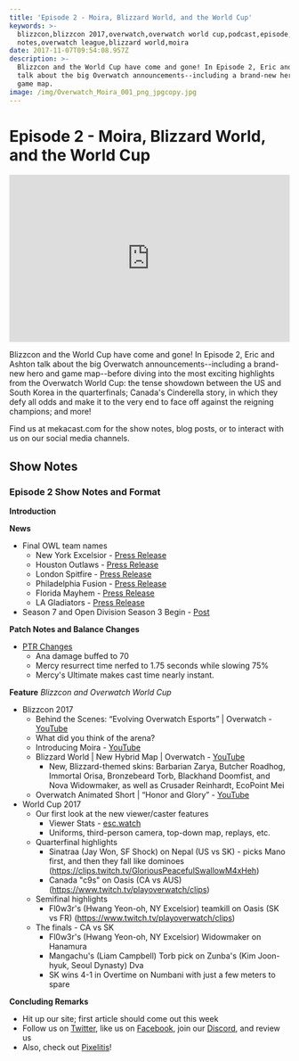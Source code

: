 ```yaml
---
title: 'Episode 2 - Moira, Blizzard World, and the World Cup'
keywords: >-
  blizzcon,blizzcon 2017,overwatch,overwatch world cup,podcast,episode,news,show
  notes,overwatch league,blizzard world,moira
date: 2017-11-07T09:54:08.957Z
description: >-
  Blizzcon and the World Cup have come and gone! In Episode 2, Eric and Ashton
  talk about the big Overwatch announcements--including a brand-new hero and
  game map.
image: /img/Overwatch_Moira_001_png_jpgcopy.jpg
---
```

# Episode 2 - Moira, Blizzard World, and the World Cup

<iframe width="100%" height="300" scrolling="no" frameborder="no" src="https://w.soundcloud.com/player/?url=https%3A//api.soundcloud.com/tracks/352479803&amp;color=%23ff5500&amp;auto_play=false&amp;hide_related=false&amp;show_comments=true&amp;show_user=true&amp;show_reposts=false&amp;show_teaser=true&amp;visual=true"></iframe>

Blizzcon and the World Cup have come and gone! In Episode 2, Eric and Ashton talk about the big Overwatch announcements--including a brand-new hero and game map--before diving into the most exciting highlights from the Overwatch World Cup: the tense showdown between the US and South Korea in the quarterfinals; Canada's Cinderella story, in which they defy all odds and make it to the very end to face off against the reigning champions; and more!

Find us at mekacast.com for the show notes, blog posts, or to interact with us on our social media channels.

## Show Notes

### Episode 2 Show Notes and Format

**Introduction**

**News**

  * Final OWL team names
    * New York Excelsior - [Press Release](http://blizz.ly/NYXL)
    * Houston Outlaws - [Press Release](https://overwatchleague.com/en-us/news/21164551)
    * London Spitfire - [Press Release](https://overwatchleague.com/en-us/news/21173802)
    * Philadelphia Fusion - [Press Release](https://overwatchleague.com/en-us/news/21173803)
    * Florida Mayhem - [Press Release](https://overwatchleague.com/en-us/news/21173801)
    * LA Gladiators - [Press Release](https://overwatchleague.com/en-us/news/21184890)
  * Season 7 and Open Division Season 3 Begin - [Post](https://playoverwatch.com/en-us/blog/21173548)

**Patch Notes and Balance Changes**

  * [PTR Changes](https://blizztrack.com/patch_notes/overwatch_ptr/41031)
    * Ana damage buffed to 70
    * Mercy resurrect time nerfed to 1.75 seconds while slowing 75%
    * Mercy's Ultimate makes cast time nearly instant.

**Feature** _Blizzcon and Overwatch World Cup_

  * Blizzcon 2017
    * Behind the Scenes: “Evolving Overwatch Esports” | Overwatch - [YouTube](https://youtu.be/AUPExXBfS1s)
    * What did you think of the arena?
    * Introducing Moira - [YouTube](https://www.youtube.com/watch?v=8tLopqeL9s8)
    * Blizzard World | New Hybrid Map | Overwatch - [YouTube](https://www.youtube.com/watch?v=Ii3Hce3_fOw)
      * New, Blizzard-themed skins: Barbarian Zarya, Butcher Roadhog, Immortal Orisa, Bronzebeard Torb, Blackhand Doomfist, and Nova Widowmaker, as well as Crusader Reinhardt, EcoPoint Mei
    * Overwatch Animated Short | “Honor and Glory” - [YouTube](https://www.youtube.com/watch?v=sQfk5HykiEk)
  * World Cup 2017
    * Our first look at the new viewer/caster features  
      * Viewer Stats - [esc.watch](https://esc.watch/tournaments/ow/overwatch-world-cup-2017)
      * Uniforms, third-person camera, top-down map, replays, etc.
    * Quarterfinal highlights
      * Sinatraa (Jay Won, SF Shock) on Nepal (US vs SK) - picks Mano first, and then they fall like dominoes (https://clips.twitch.tv/GloriousPeacefulSwallowM4xHeh)
      * Canada "c9s" on Oasis (CA vs AUS) (https://www.twitch.tv/playoverwatch/clips)
    * Semifinal highlights
      * Fl0w3r's (Hwang Yeon-oh, NY Excelsior) teamkill on Oasis (SK vs FR) (https://www.twitch.tv/playoverwatch/clips)
    * The finals - CA vs SK
      * Fl0w3r's (Hwang Yeon-oh, NY Excelsior) Widowmaker on Hanamura
      * Mangachu's (Liam Campbell) Torb pick on Zunba's (Kim Joon-hyuk, Seoul Dynasty) Dva
      * SK wins 4-1 in Overtime on Numbani with just a few meters to spare

**Concluding Remarks**

  * Hit up our site; first article should come out this week
  * Follow us on [Twitter](https://twitter.com/MEKAcast), like us on [Facebook](https://fb.me/mekacast/), join our [Discord](https://discord.gg/VFG9Cug), and review us
  * Also, check out [Pixelitis](http://pixelitis.io/)!
